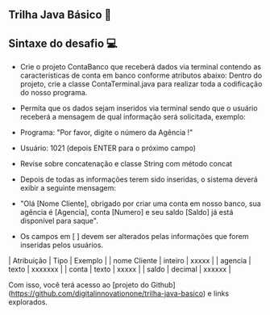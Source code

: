 ## Trilha Java Básico 🚀


## Sintaxe do desafio 💻

- Crie o projeto ContaBanco que receberá dados via terminal contendo as características de conta em banco conforme atributos abaixo:
Dentro do projeto, crie a classe ContaTerminal.java para realizar toda a codificação do nosso programa.

- Permita que os dados sejam inseridos via terminal sendo que o usuário receberá a mensagem de qual informação será solicitada, exemplo:
- Programa: "Por favor, digite o número da Agência !"
- Usuário: 1021 (depois ENTER para o próximo campo)
- Revise sobre concatenação e classe String com método concat
- Depois de todas as informações terem sido inseridas, o sistema deverá exibir a seguinte mensagem:
- "Olá [Nome Cliente], obrigado por criar uma conta em nosso banco, sua agência é [Agencia], conta [Numero] e seu saldo [Saldo] já está disponível para saque".

- Os campos em [ ] devem ser alterados pelas informações que forem inseridas pelos usuários.

| Atribuição | Tipo | Exemplo |
| nome Cliente |   inteiro    | xxxxx |
| agencia |  texto  | xxxxxxx |
| conta    |  texto  |   xxxxx  |
| saldo  |  decimal  |  xxxxxx   |






Com isso, você terá acesso ao [projeto do Github] (https://github.com/digitalinnovationone/trilha-java-basico) e links explorados.
